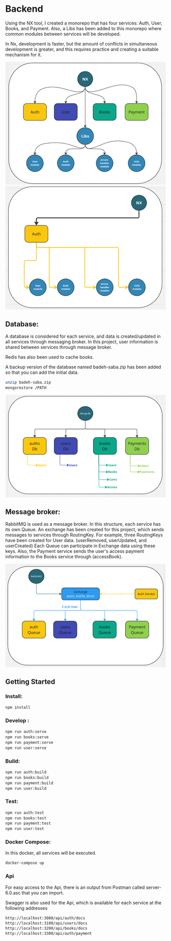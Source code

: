# Backend

Using the NX tool, I created a monorepo that has four services: Auth, User, Books, and Payment. Also, a Libs has been added to this monorepo where common modules between services will be developed.

In Nx, development is faster, but the amount of conflicts in simultaneous development is greater, and this requires practice and creating a suitable mechanism for it.

![Nx](https://github.com/hamzehamirahmadi/nest-micro-project-book/blob/main/accets/nx.png)
![Nx2](https://github.com/hamzehamirahmadi/nest-micro-project-book/blob/main/accets/nx2.png)

## Database:
A database is considered for each service, and data is created/updated in all services through messaging broker. In this project, user information is shared between services through message broker.

Redis has also been used to cache books.

A backup version of the database named badeh-saba.zip has been added so that you can add the initial data.
```sh
unzip badeh-saba.zip
mongorestore /PATH
```

![Mongodb](https://github.com/hamzehamirahmadi/nest-micro-project-book/blob/main/accets/mongodb.png)


## Message broker:
RabbitMQ is used as a message broker. In this structure, each service has its own Queue. An exchange has been created for this project, which sends messages to services through RoutingKey. For example, three RoutingKeys have been created for User data. (userRemoved, userUpdated, and userCreated) Each Queue can participate in Exchange data using these keys.
Also, the Payment service sends the user's access payment information to the Books service through (accessBook).

![Rabbitmq](https://github.com/hamzehamirahmadi/nest-micro-project-book/blob/main/accets/rabbitmq.png)

## Getting Started

### Install:
```sh
npm install
```


### Develop :
```sh
npm run auth:serve
npm run books:serve
npm run payment:serve
npm run user:serve
```


### Build:
```sh
npm run auth:build
npm run books:build
npm run payment:build
npm run user:build
```


### Test:
```sh
npm run auth:test
npm run books:test
npm run payment:test
npm run user:test
```

### Docker Compose:
In this docker, all services will be executed.
```sh
docker-compose up
```

### Api
For easy access to the Api, there is an output from Postman called server-6.0.asc that you can import.

Swagger is also used for the Api, which is available for each service at the following addresses
```
http://localhost:3000/api/auth/docs
http://localhost:3100/api/users/docs
http://localhost:3200/api/books/docs
http://localhost:3300/api/auth/payment

```
